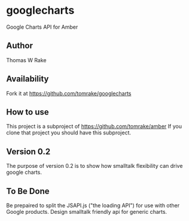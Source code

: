 googlecharts
============

Google Charts API for Amber

Author
------
Thomas W Rake

Availability
------------
Fork it at https://github.com/tomrake/googlecharts

How to use
----------

This project is a subproject of https://github.com/tomrake/amber
If you clone that project you should have this subproject.


Version 0.2
-----------

The purpose of version 0.2 is to show how smalltalk flexibility can drive google charts.

To Be Done
----------
Be prepaired to split the JSAPI.js ("the loading API") for use with other Google products.
Design smalltalk friendly api for generic charts.